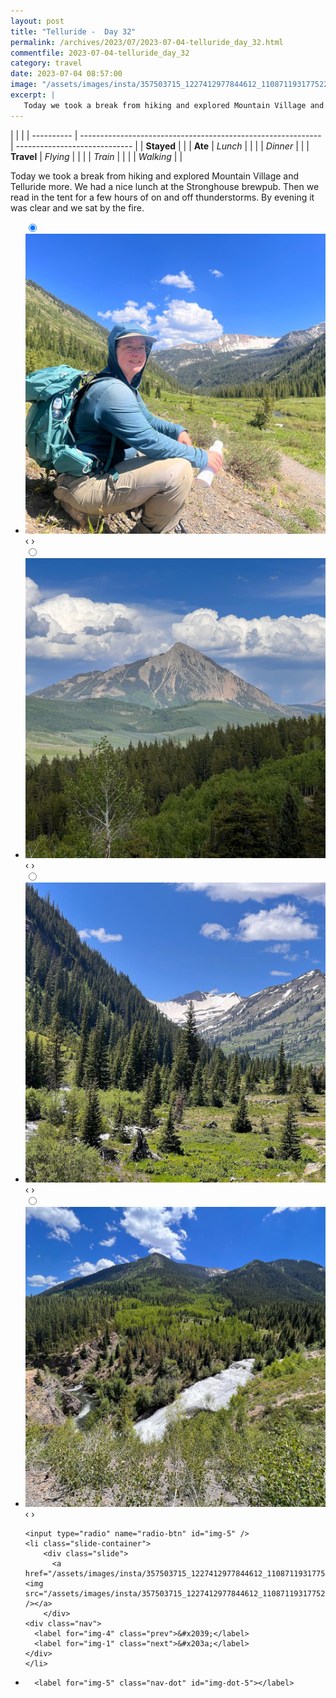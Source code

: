```yaml
---
layout: post
title: "Telluride -  Day 32"
permalink: /archives/2023/07/2023-07-04-telluride_day_32.html
commentfile: 2023-07-04-telluride_day_32
category: travel
date: 2023-07-04 08:57:00
image: "/assets/images/insta/357503715_1227412977844612_1108711931775226396_n_17902347500803319.jpg"
excerpt: |
   Today we took a break from hiking and explored Mountain Village and Telluride more. We had a nice lunch at the Stronghouse brewpub. Then we read in the tent for a few hours of on and off thunderstorms. By evening it was clear and we sat by the fire.
---
```


|            |                                                              |
| ---------- | ------------------------------------------------------------ | ----------------------------- |
| **Stayed** |  |
| **Ate**    | _Lunch_                                                      |          |
|            | _Dinner_                                                     |          |
| **Travel** | _Flying_                                                     |          |
|            | _Train_                                                      |          |
|            | _Walking_                                                    |          |


 Today we took a break from hiking and explored Mountain Village and Telluride more. We had a nice lunch at the Stronghouse brewpub. Then we read in the tent for a few hours of on and off thunderstorms. By evening it was clear and we sat by the fire.


<ul class="slides">
    <input type="radio" name="radio-btn" id="img-1" checked="checked" />
    <li class="slide-container">
        <div class="slide">
          <a href="/assets/images/insta/357745977_1512239939182596_5336884586019891873_n_18003247192736494.jpg"><img src="/assets/images/insta/357745977_1512239939182596_5336884586019891873_n_18003247192736494.jpg" /></a>
        </div>
    <div class="nav">
      <label for="img-5" class="prev">&#x2039;</label>
      <label for="img-2" class="next">&#x203a;</label>
    </div>
    </li>
        <input type="radio" name="radio-btn" id="img-2"  />
    <li class="slide-container">
        <div class="slide">
          <a href="/assets/images/insta/357551155_264913229478249_5519835741439525051_n_18055642603429312.jpg"><img src="/assets/images/insta/357551155_264913229478249_5519835741439525051_n_18055642603429312.jpg" /></a>
        </div>
    <div class="nav">
      <label for="img-1" class="prev">&#x2039;</label>
      <label for="img-3" class="next">&#x203a;</label>
    </div>
    </li>
        <input type="radio" name="radio-btn" id="img-3"  />
    <li class="slide-container">
        <div class="slide">
          <a href="/assets/images/insta/357601548_245636861579482_86033915812696848_n_17990018510120927.jpg"><img src="/assets/images/insta/357601548_245636861579482_86033915812696848_n_17990018510120927.jpg" /></a>
        </div>
    <div class="nav">
      <label for="img-2" class="prev">&#x2039;</label>
      <label for="img-4" class="next">&#x203a;</label>
    </div>
    </li>
        <input type="radio" name="radio-btn" id="img-4"  />
    <li class="slide-container">
        <div class="slide">
          <a href="/assets/images/insta/357637618_524479919803801_6769068181874516620_n_18023764330585448.jpg"><img src="/assets/images/insta/357637618_524479919803801_6769068181874516620_n_18023764330585448.jpg" /></a>
        </div>
    <div class="nav">
      <label for="img-3" class="prev">&#x2039;</label>
      <label for="img-5" class="next">&#x203a;</label>
    </div>
    </li>
    
    <input type="radio" name="radio-btn" id="img-5" />
    <li class="slide-container">
        <div class="slide">
          <a href="/assets/images/insta/357503715_1227412977844612_1108711931775226396_n_17902347500803319.jpg"><img src="/assets/images/insta/357503715_1227412977844612_1108711931775226396_n_17902347500803319.jpg" /></a>
        </div>
    <div class="nav">
      <label for="img-4" class="prev">&#x2039;</label>
      <label for="img-1" class="next">&#x203a;</label>
    </div>
    </li>
			
<li class="nav-dots">
      <label for="img-1" class="nav-dot" id="img-dot-1"></label>
      <label for="img-2" class="nav-dot" id="img-dot-2"></label>
      <label for="img-3" class="nav-dot" id="img-dot-3"></label>
      <label for="img-4" class="nav-dot" id="img-dot-4"></label>

      <label for="img-5" class="nav-dot" id="img-dot-5"></label>

</li>
</ul>        
             

		